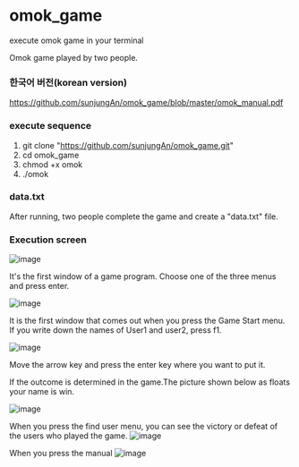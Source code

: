 # omok_game
execute omok game in your terminal

Omok game played by two people.

### 한국어 버전(korean version)
https://github.com/sunjungAn/omok_game/blob/master/omok_manual.pdf

### execute sequence

1. git clone "https://github.com/sunjungAn/omok_game.git"
2. cd omok_game
3. chmod +x omok
4. ./omok


### data.txt
After running, two people complete the game and create a "data.txt" file.

### Execution screen
![image](https://user-images.githubusercontent.com/55094745/142626668-01ae9a9d-71e0-442f-8f1a-ca299b54935c.png)

It's the first window of a game program. Choose one of the three menus and press enter.

![image](https://user-images.githubusercontent.com/55094745/142626807-19f15ab6-761a-4b9f-a6b9-c73eeac81d97.png)

It is the first window that comes out when you press the Game Start menu. If you write down the names of User1 and user2, press f1.


![image](https://user-images.githubusercontent.com/55094745/142626938-a0852aa9-d1b6-411b-8ea0-073fc648802b.png)

Move the arrow key and press the enter key where you want to put it.

If the outcome is determined in the game.The picture shown below as floats your name is win.

![image](https://user-images.githubusercontent.com/55094745/142627190-559cb18b-16c0-42f2-9055-abcc858fcbe9.png)

When you press the find user menu, you can see the victory or defeat of the users who played the game.
![image](https://user-images.githubusercontent.com/55094745/142627393-9ccb2086-1090-4e62-9280-d3358e1f7adb.png)

When you press the manual
![image](https://user-images.githubusercontent.com/55094745/142627513-dc17bf99-88dc-4e91-b6a7-ae833db26ca9.png)


